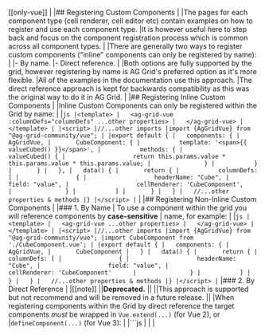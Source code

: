 [[only-vue]]
|
|## Registering Custom Components
|
|The pages for each component type (cell renderer, cell editor etc) contain examples on how to register and use each component type.
|It is however useful here to step back and focus on the component registration process which is common across all component types.
|
|There are generally two ways to register custom components ("inline" components can only be registered by name):
|
|- By name.
|- Direct reference.
|
|Both options are fully supported by the grid, however registering by name is AG Grid's preferred option as it's more flexible.
|All of the examples in the documentation use this approach.
|The direct reference approach is kept for backwards compatibility as this was the original way to do it in AG Grid.
|
|## Registering Inline Custom Components
|
|Inline Custom Components can only be registered within the Grid by name:
|
|```js
|<template>
|   <ag-grid-vue :columnDefs="columnDefs" ...other properties>
|   </ag-grid-vue>
|</template>
|
|<script>
|//...other imports
|import {AgGridVue} from "@ag-grid-community/vue";
|
|export default {
|   components: {
|       AgGridVue,
|       CubeComponent: {
|           template: '<span>{{ valueCubed() }}</span>',
|           methods: {
|               valueCubed() {
|                   return this.params.value * this.params.value * this.params.value;
|               }
|           }
|       }
|   },
|   data() {
|       return {
|           columnDefs: [
|                {
|                   headerName: "Cube",
|                   field: "value",
|                   cellRenderer: 'CubeComponent',     
|               }
|           ]
|       }
|   }
|   //...other properties & methods
|}
|</script>
|```
|
|## Registering Non-Inline Custom Components
|
|### 1. By Name
| To use a component within the grid you will reference components by **case-sensitive**
| name, for example:
|
|```js
|<template>
|   <ag-grid-vue ...other properties>
|   </ag-grid-vue>
|</template>
|
|<script>
|//...other imports
|import {AgGridVue} from "@ag-grid-community/vue";
|import CubeComponent from './CubeComponent.vue';
|
|export default {
|   components: {
|       AgGridVue,
|       CubeComponent
|   }
|   data() {
|       return {
|           columnDefs: [
|                {
|                   headerName: "Cube",
|                   field: "value",
|                   cellRenderer: 'CubeComponent'     
|               }
|           ]
|       }
|   }
|   //...other properties & methods
|}
|</script>
|```
|### 2. By Direct Reference
|
|[[note]]
||<strong>Deprecated.</strong>
||
||This approach is supported but not recommend and will be removed in a future release.
||
|When registering components within the Grid by direct reference the target components *must* be wrapped in `Vue.extend(...)` (for Vue 2), or
|`defineComponent(...)` (for Vue 3):
|
|```js
|<template>
|   <ag-grid-vue ...other properties>
|   </ag-grid-vue>
|</template>
|
|<script>
|//...other imports
|import Vue from "vue";
|import {AgGridVue} from "@ag-grid-community/vue";
|
|// component wrapped in Vue.extend for direct reference
|const CubeComponent = Vue.extend({
|   template: '<span>{{ valueCubed() }}</span>',
|   methods: {
|       valueCubed() {
|           return this.params.value * this.params.value * this.params.value;
|       }
|   }
|};
|
|
|export default {
|   components: {
|       AgGridVue,
|       // CubeComponent does not have to be registered here when registering by direct reference
|   }
|   data() {
|       return {
|           columnDefs: [
|                {
|                   headerName: "Cube",
|                   field: "value",
|                   cellRenderer: CubeComponent
|               }
|           ]
|       }
|   }
|   //...other properties & methods
|}
|</script>
